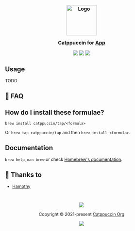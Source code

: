 <h3 align="center">
	<img src="https://raw.githubusercontent.com/catppuccin/catppuccin/main/assets/logos/exports/1544x1544_circle.png" width="100" alt="Logo"/><br/>
	<img src="https://raw.githubusercontent.com/catppuccin/catppuccin/main/assets/misc/transparent.png" height="30" width="0px"/>
	Catppuccin for <a href="https://brew.sh">App</a>
	<img src="https://raw.githubusercontent.com/catppuccin/catppuccin/main/assets/misc/transparent.png" height="30" width="0px"/>
</h3>

<p align="center">
	<a href="https://github.com/catppuccin/homebrew-tap/stargazers"><img src="https://img.shields.io/github/stars/catppuccin/homebrew-tap?colorA=363a4f&colorB=b7bdf8&style=for-the-badge"></a>
	<a href="https://github.com/catppuccin/homebrew-tap/issues"><img src="https://img.shields.io/github/issues/catppuccin/homebrew-tap?colorA=363a4f&colorB=f5a97f&style=for-the-badge"></a>
	<a href="https://github.com/catppuccin/homebrew-tap/contributors"><img src="https://img.shields.io/github/contributors/catppuccin/homebrew-tap?colorA=363a4f&colorB=a6da95&style=for-the-badge"></a>
</p>

## Usage

TODO

## 🙋 FAQ

## How do I install these formulae?

`brew install catppuccin/tap/<formula>`

Or `brew tap catppuccin/tap` and then `brew install <formula>`.

## Documentation

`brew help`, `man brew` or check [Homebrew's documentation](https://docs.brew.sh).

## 💝 Thanks to

- [Hamothy](https://github.com/sgoudham)

&nbsp;

<p align="center">
	<img src="https://raw.githubusercontent.com/catppuccin/catppuccin/main/assets/footers/gray0_ctp_on_line.svg?sanitize=true" />
</p>

<p align="center">
	Copyright &copy; 2021-present <a href="https://github.com/catppuccin" target="_blank">Catppuccin Org</a>
</p>

<p align="center">
	<a href="https://github.com/catppuccin/catppuccin/blob/main/LICENSE"><img src="https://img.shields.io/static/v1.svg?style=for-the-badge&label=License&message=MIT&logoColor=d9e0ee&colorA=363a4f&colorB=b7bdf8"/></a>
</p>
